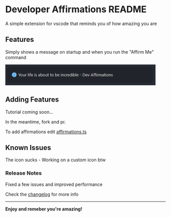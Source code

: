 # Developer Affirmations README

A simple extension for vscode that reminds you of how amazing you are

## Features

Simply shows a message on startup and when you run the "Affirm Me" command

![feature X](https://raw.githubusercontent.com/jamesinaxx/vscode-devaffirmations/public/images/demo.png)

## Adding Features

Tutorial coming soon...

In the meantime, fork and pr.

To add affirmations edit [affirmations.ts](src/lib/affirmations.ts)

## Known Issues

The icon sucks - Working on a custom icon btw

### Release Notes

Fixed a few issues and improved performance

Check the [changelog](https://github.com/jamesinaxx/vscode-devaffirmations/blob/public/CHANGELOG.md) for more info

---

**Enjoy and remeber you're amazing!**
